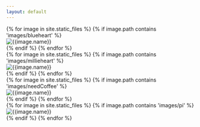 ```yaml
---
layout: default
---
```


<!-- Blue Heart -->
<div class="container lightbox" data-mdb-lightbox-init>
    <div class="row">
    {% for image in site.static_files %}
    {% if image.path contains 'images/blueheart' %}
   
<div class="col-lg-3"> <img 
src="{{ site.baseurl }}{{ image.path }}" 
data-mdb-img="{{ site.baseurl }}{{ image.path }}" 
alt="{{image.name}}"  class="img-fluid" /></div>
    {% endif %}
{% endfor %}
</div>


<!-- Millie Heart -->

<div class="row">
    {% for image in site.static_files %}
    {% if image.path contains 'images/millieheart' %}
   
<div class="col-lg-3"> <img 
src="{{ site.baseurl }}{{ image.path }}" 
data-mdb-img="{{ site.baseurl }}{{ image.path }}" 
alt="{{image.name}}"  class="img-fluid" /></div>
    {% endif %}
{% endfor %}
</div>

<!-- NeedCoffee -->

<div class="row">
    {% for image in site.static_files %}
    {% if image.path contains 'images/needCoffee' %}
   
<div class="col-lg-3"> <img 
src="{{ site.baseurl }}{{ image.path }}" 
data-mdb-img="{{ site.baseurl }}{{ image.path }}" 
alt="{{image.name}}"  class="img-fluid" /></div>
    {% endif %}
{% endfor %}
</div>

<!-- Pi -->

<div class="row">
    {% for image in site.static_files %}
    {% if image.path contains 'images/pi' %}
   
<div class="col-lg-3"> <img 
src="{{ site.baseurl }}{{ image.path }}" 
data-mdb-img="{{ site.baseurl }}{{ image.path }}" 
alt="{{image.name}}"  class="img-fluid" /></div>
    {% endif %}
{% endfor %}
</div>





</div>
